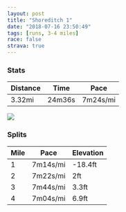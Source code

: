 ```yaml
---
layout: post
title: "Shoreditch 1"
date: "2018-07-16 23:50:49"
tags: [runs, 3-4 miles]
race: false
strava: true
---
```


### Stats

| Distance | Time | Pace |
|----------|------|------|
|3.32mi|24m36s|7m24s/mi|

<img src='https://maps.googleapis.com/maps/api/staticmap?maptype=roadmap&path=enc:cvnyHpgNcCi@{HoNgHeF_D_N]uc@_Hks@{Cun@xHa_@bDxc@nFf[hJ~@n@hDlHrjA|H|_@b@lRaHtB&key=AIzaSyC1MId7bFpkLXNAaYhBSTb8jLyiSqzbDtM&size=800x800&markers=color:yellow|label:S|51.52626,-0.07817&markers=color:green|label:F|51.52568,-0.07756999999999999'>

### Splits

| Mile | Pace | Elevation |
|------|------|-----------|
|1|7m14s/mi|-18.4ft|
|2|7m22s/mi|2ft|
|3|7m44s/mi|3.3ft|
|4|7m04s/mi|6.9ft|
